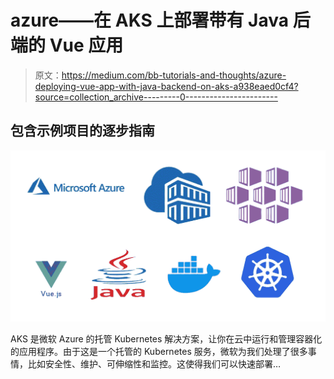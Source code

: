 # azure——在 AKS 上部署带有 Java 后端的 Vue 应用

> 原文：<https://medium.com/bb-tutorials-and-thoughts/azure-deploying-vue-app-with-java-backend-on-aks-a938eaed0cf4?source=collection_archive---------0----------------------->

## 包含示例项目的逐步指南

![](img/0486ff112a822ea069c2ed459cf0a398.png)

AKS 是微软 Azure 的托管 Kubernetes 解决方案，让你在云中运行和管理容器化的应用程序。由于这是一个托管的 Kubernetes 服务，微软为我们处理了很多事情，比如安全性、维护、可伸缩性和监控。这使得我们可以快速部署…